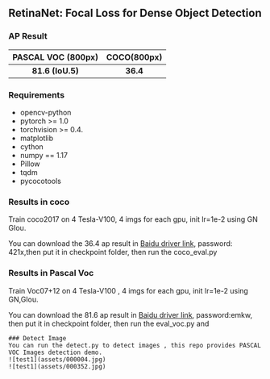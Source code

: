 ## RetinaNet: Focal Loss for Dense Object Detection

###  AP Result
| PASCAL VOC (800px) | COCO(800px) |
| :-----------: | :-----------------: |
|     **81.6 (IoU.5)**      |      **36.4**       |

### Requirements  
* opencv-python  
* pytorch >= 1.0  
* torchvision >= 0.4. 
* matplotlib
* cython
* numpy == 1.17
* Pillow
* tqdm
* pycocotools

### Results in coco 
Train coco2017 on 4 Tesla-V100, 4 imgs for each gpu, init lr=1e-2  using GN GIou.


You can download the 36.4 ap result in [Baidu driver link](https://pan.baidu.com/s/1bOgnCNRitOXN4aH6aaNoSw), password: 421x,then put it in checkpoint folder, then run the coco_eval.py

### Results in Pascal Voc
Train Voc07+12 on 4 Tesla-V100 , 4 imgs for each gpu, init lr=1e-2  using GN,GIou.  

You can download the 81.6 ap result in [Baidu driver link](https://pan.baidu.com/s/1raHeFISLmmHbNd_gghAMQA), password:emkw, then put it in checkpoint folder, then run the eval_voc.py and

```
### Detect Image   
You can run the detect.py to detect images , this repo provides PASCAL VOC Images detection demo.
![test1](assets/000004.jpg)  
![test1](assets/000352.jpg)  